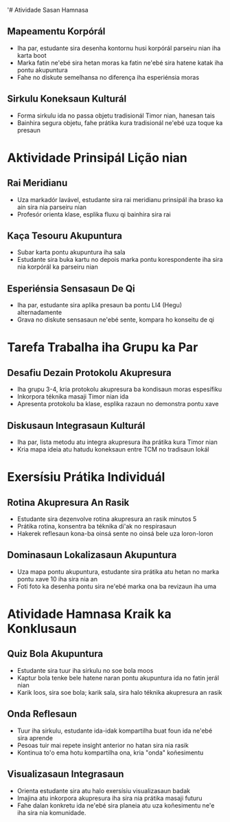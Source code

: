 '# Atividade Sasan Hamnasa

## Mapeamentu Korpórál
- Iha par, estudante sira desenha kontornu husi korpórál parseiru nian iha karta boot
- Marka fatin ne'ebé sira hetan moras ka fatin ne'ebé sira hatene katak iha pontu akupuntura
- Fahe no diskute semelhansa no diferença iha esperiénsia moras

## Sirkulu Koneksaun Kulturál
- Forma sirkulu ida no passa objetu tradisionál Timor nian, hanesan tais
- Bainhira segura objetu, fahe prátika kura tradisionál ne'ebé uza toque ka presaun

# Aktividade Prinsipál Lição nian

## Rai Meridianu
- Uza markadór lavável, estudante sira rai meridianu prinsipál iha braso ka ain sira nia parseiru nian
- Profesór orienta klase, esplika fluxu qi bainhira sira rai

## Kaça Tesouru Akupuntura
- Subar karta pontu akupuntura iha sala
- Estudante sira buka kartu no depois marka pontu korespondente iha sira nia korpórál ka parseiru nian

## Esperiénsia Sensasaun De Qi
- Iha par, estudante sira aplika presaun ba pontu LI4 (Hegu) alternadamente
- Grava no diskute sensasaun ne'ebé sente, kompara ho konseitu de qi

# Tarefa Trabalha iha Grupu ka Par

## Desafiu Dezain Protokolu Akupresura
- Iha grupu 3-4, kria protokolu akupresura ba kondisaun moras espesífiku
- Inkorpora téknika masaji Timor nian ida
- Apresenta protokolu ba klase, esplika razaun no demonstra pontu xave

## Diskusaun Integrasaun Kulturál
- Iha par, lista metodu atu integra akupresura iha prátika kura Timor nian
- Kria mapa ideia atu hatudu koneksaun entre TCM no tradisaun lokál

# Exersísiu Prátika Individuál

## Rotina Akupresura An Rasik
- Estudante sira dezenvolve rotina akupresura an rasik minutos 5
- Prátika rotina, konsentra ba téknika di'ak no respirasaun
- Hakerek reflesaun kona-ba oinsá sente no oinsá bele uza loron-loron

## Dominasaun Lokalizasaun Akupuntura
- Uza mapa pontu akupuntura, estudante sira prátika atu hetan no marka pontu xave 10 iha sira nia an
- Foti foto ka desenha pontu sira ne'ebé marka ona ba revizaun iha uma

# Atividade Hamnasa Kraik ka Konklusaun

## Quiz Bola Akupuntura
- Estudante sira tuur iha sirkulu no soe bola moos
- Kaptur bola tenke bele hatene naran pontu akupuntura ida no fatin jerál nian
- Karik loos, sira soe bola; karik sala, sira halo téknika akupresura an rasik

## Onda Reflesaun
- Tuur iha sirkulu, estudante ida-idak kompartilha buat foun ida ne'ebé sira aprende
- Pesoas tuir mai repete insight anterior no hatan sira nia rasik
- Kontinua to'o ema hotu kompartilha ona, kria "onda" koñesimentu

## Visualizasaun Integrasaun
- Orienta estudante sira atu halo exersísiu visualizasaun badak
- Imajina atu inkorpora akupresura iha sira nia prátika masaji futuru
- Fahe dalan konkretu ida ne'ebé sira planeia atu uza koñesimentu ne'e iha sira nia komunidade.